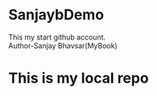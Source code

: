 # SanjaybDemo
This my start github account.
<br>
Author-Sanjay Bhavsar(MyBook)
<br>

# This is my local repo

